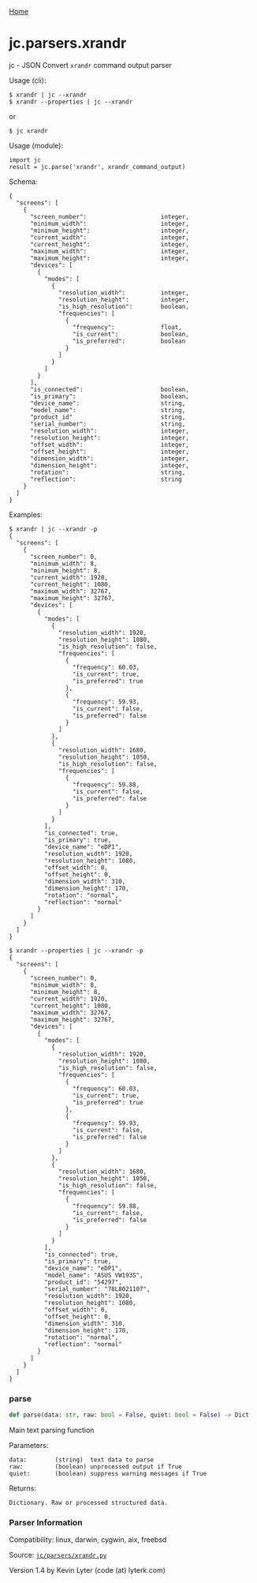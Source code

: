 [Home](https://kellyjonbrazil.github.io/jc/)
<a id="jc.parsers.xrandr"></a>

# jc.parsers.xrandr

jc - JSON Convert `xrandr` command output parser

Usage (cli):

    $ xrandr | jc --xrandr
    $ xrandr --properties | jc --xrandr

or

    $ jc xrandr

Usage (module):

    import jc
    result = jc.parse('xrandr', xrandr_command_output)

Schema:

    {
      "screens": [
        {
          "screen_number":                     integer,
          "minimum_width":                     integer,
          "minimum_height":                    integer,
          "current_width":                     integer,
          "current_height":                    integer,
          "maximum_width":                     integer,
          "maximum_height":                    integer,
          "devices": [
            {
              "modes": [
                {
                  "resolution_width":          integer,
                  "resolution_height":         integer,
                  "is_high_resolution":        boolean,
                  "frequencies": [
                    {
                      "frequency":             float,
                      "is_current":            boolean,
                      "is_preferred":          boolean
                    }
                  ]
                }
              ]
            }
          ],
          "is_connected":                      boolean,
          "is_primary":                        boolean,
          "device_name":                       string,
          "model_name":                        string,
          "product_id"                         string,
          "serial_number":                     string,
          "resolution_width":                  integer,
          "resolution_height":                 integer,
          "offset_width":                      integer,
          "offset_height":                     integer,
          "dimension_width":                   integer,
          "dimension_height":                  integer,
          "rotation":                          string,
          "reflection":                        string
        }
      ]
    }

Examples:

    $ xrandr | jc --xrandr -p
    {
      "screens": [
        {
          "screen_number": 0,
          "minimum_width": 8,
          "minimum_height": 8,
          "current_width": 1920,
          "current_height": 1080,
          "maximum_width": 32767,
          "maximum_height": 32767,
          "devices": [
            {
              "modes": [
                {
                  "resolution_width": 1920,
                  "resolution_height": 1080,
                  "is_high_resolution": false,
                  "frequencies": [
                    {
                      "frequency": 60.03,
                      "is_current": true,
                      "is_preferred": true
                    },
                    {
                      "frequency": 59.93,
                      "is_current": false,
                      "is_preferred": false
                    }
                  ]
                },
                {
                  "resolution_width": 1680,
                  "resolution_height": 1050,
                  "is_high_resolution": false,
                  "frequencies": [
                    {
                      "frequency": 59.88,
                      "is_current": false,
                      "is_preferred": false
                    }
                  ]
                }
              ],
              "is_connected": true,
              "is_primary": true,
              "device_name": "eDP1",
              "resolution_width": 1920,
              "resolution_height": 1080,
              "offset_width": 0,
              "offset_height": 0,
              "dimension_width": 310,
              "dimension_height": 170,
              "rotation": "normal",
              "reflection": "normal"
            }
          ]
        }
      ]
    }

    $ xrandr --properties | jc --xrandr -p
    {
      "screens": [
        {
          "screen_number": 0,
          "minimum_width": 8,
          "minimum_height": 8,
          "current_width": 1920,
          "current_height": 1080,
          "maximum_width": 32767,
          "maximum_height": 32767,
          "devices": [
            {
              "modes": [
                {
                  "resolution_width": 1920,
                  "resolution_height": 1080,
                  "is_high_resolution": false,
                  "frequencies": [
                    {
                      "frequency": 60.03,
                      "is_current": true,
                      "is_preferred": true
                    },
                    {
                      "frequency": 59.93,
                      "is_current": false,
                      "is_preferred": false
                    }
                  ]
                },
                {
                  "resolution_width": 1680,
                  "resolution_height": 1050,
                  "is_high_resolution": false,
                  "frequencies": [
                    {
                      "frequency": 59.88,
                      "is_current": false,
                      "is_preferred": false
                    }
                  ]
                }
              ],
              "is_connected": true,
              "is_primary": true,
              "device_name": "eDP1",
              "model_name": "ASUS VW193S",
              "product_id": "54297",
              "serial_number": "78L8021107",
              "resolution_width": 1920,
              "resolution_height": 1080,
              "offset_width": 0,
              "offset_height": 0,
              "dimension_width": 310,
              "dimension_height": 170,
              "rotation": "normal",
              "reflection": "normal"
            }
          ]
        }
      ]
    }

<a id="jc.parsers.xrandr.parse"></a>

### parse

```python
def parse(data: str, raw: bool = False, quiet: bool = False) -> Dict
```

Main text parsing function

Parameters:

    data:        (string)  text data to parse
    raw:         (boolean) unprocessed output if True
    quiet:       (boolean) suppress warning messages if True

Returns:

    Dictionary. Raw or processed structured data.

### Parser Information
Compatibility:  linux, darwin, cygwin, aix, freebsd

Source: [`jc/parsers/xrandr.py`](https://github.com/kellyjonbrazil/jc/blob/master/jc/parsers/xrandr.py)

Version 1.4 by Kevin Lyter (code (at) lyterk.com)
